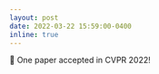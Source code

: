 ```yaml
---
layout: post
date: 2022-03-22 15:59:00-0400
inline: true
---
```


:tada: One paper accepted in CVPR 2022!
